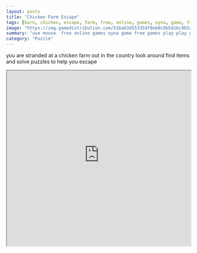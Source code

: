 ```yaml
---
layout: posts
title: "Chicken Farm Escape"
tags: [barn, chicken, escape, farm, free, online, games, oyna, game, free, games, play, play, games]
image: "https://img.gamedistribution.com/516a63d553354f8eb0c8b5d1bc9b5af6.jpg"
summary: "use mouse  free online games oyna game free games play play games"
category: "Puzzle"
---
```


you are stranded at a chicken farm out in the country look around find items and solve puzzles to help you escape

<iframe width="100%" height="480px;" src="https://flash.gamedistribution.com?game=516a63d553354f8eb0c8b5d1bc9b5af6"></iframe>